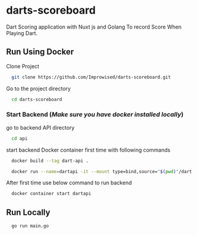 # darts-scoreboard

Dart Scoring application with Nuxt js and Golang To record Score When Playing Dart.

## Run Using Docker

Clone Project

```bash
  git clone https://github.com/Improwised/darts-scoreboard.git
```

Go to the project directory

```bash
  cd darts-scoreboard
```

### Start Backend (_Make sure you have docker installed locally_)

go to backend API directory

```bash
  cd api
```

start backend Docker container first time with following commands

```bash
  docker build --tag dart-api .
```

```bash
  docker run --name=dartapi -it --mount type=bind,source="$(pwd)"/dart.db,target=/app/dart.db --publish 8585:8080 dart-api
```

After first time use below command to run backend

```bash
  docker container start dartapi
```

## Run Locally

```bash
  go run main.go
```
